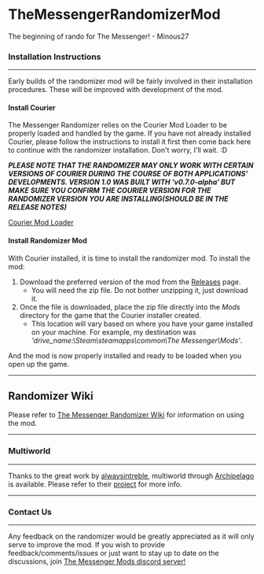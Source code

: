 # TheMessengerRandomizerMod
The beginning of rando for The Messenger! - Minous27

### Installation Instructions
---

Early builds of the randomizer mod will be fairly involved in their installation procedures. These will be improved with development of the mod.

#### Install Courier 

The Messenger Randomizer relies on the Courier Mod Loader to be properly loaded and handled by the game. If you have not already installed Courier, please follow the instructions to install it first then come back here to continue with the randomizer installation. Don't worry, I'll wait. :D

**_PLEASE NOTE THAT THE RANDOMIZER MAY ONLY WORK WITH CERTAIN VERSIONS OF COURIER DURING THE COURSE OF BOTH APPLICATIONS' DEVELOPMENTS. VERSION 1.0 WAS BUILT WITH 'v0.7.0-alpha' BUT MAKE SURE YOU CONFIRM THE COURIER VERSION FOR THE RANDOMIZER VERSION YOU ARE INSTALLING(SHOULD BE IN THE RELEASE NOTES)_**

[Courier Mod Loader](https://github.com/Brokemia/Courier#installation-instructions) 

#### Install Randomizer Mod

With Courier installed, it is time to install the randomizer mod. To install the mod:

1. Download the preferred version of the mod from the [Releases](https://github.com/minous27/TheMessengerRandomizerMod/releases) page.
    * You will need the zip file. Do not bother unzipping it, just download it. 
2. Once the file is downloaded, place the zip file directly into the _Mods_ directory for the game that the Courier installer created.
    * This location will vary based on where you have your game installed on your machine. For example, my destination was _'drive_name:\Steam\steamapps\common\The Messenger\Mods'_.

And the mod is now properly installed and ready to be loaded when you open up the game.

---
Randomizer Wiki
---

Please refer to [The Messenger Randomizer Wiki](https://github.com/minous27/TheMessengerRandomizerMod/wiki) for information on using the mod.

---
### Multiworld
---

Thanks to the great work by [alwaysintreble](https://github.com/alwaysintreble), multiworld through [Archipelago](https://archipelago.gg/) is available. Please refer to their [project](https://github.com/alwaysintreble/TheMessengerRandomizerModAP) for more info.

---
### Contact Us
---

Any feedback on the randomizer would be greatly appreciated as it will only serve to improve the mod. If you wish to provide feedback/comments/issues or just want to stay up to date on the discussions, join [The Messenger Mods discord server!](https://discord.gg/xR5V8WH)
